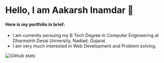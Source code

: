 <h1>Hello, I am Aakarsh Inamdar 👋</h1>

<h4>
Here is my portfolio in brief:
</h4>

<ul>
  <li> I am currently persuing my B Tech Degree in Computer Engineering at Dharmsinh Desai University, Nadiad, Gujarat.</li>
  <li> I am very much interested in Web Development and Problem solving. </li>
 </ul>

![Github stats](https://github-readme-stats.vercel.app/api?username=AakarshInamdar&theme=highcontrast&show_icons=true&count_private=true)
